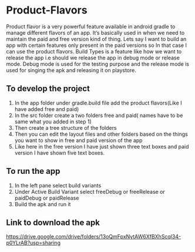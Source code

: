 # Product-Flavors

Product flavor is a very powerful feature available in android gradle to manage different flavors of an app.
It’s basically used in when we need to maintain the paid and free version kind of thing.
Lets say I want to build an app with certain features only present in the paid versions so In that case I can use the product flavors.
Build Types is a feature like how we want to release the app i.e should we release the app in debug mode or release mode.
Debug mode is used for the testing purpose and the release mode is used for singing the apk and releasing it on playstore.

## To develop the project
1) In the app folder under gradle.build file add the product flavors(Like I have added free and paid)
2) In the src folder create a two folders free and paid( names have to be same what you added in step 1)
3) Then create a tree structure of the folders
4) Then you can edit the layout files and other folders based on the things you want to show in free and paid version of the app
5) Like here in the free version I have just shown three text boxes and paid version I have shown five text boxes.

## To run the app
1) In the left pane select build variants
2) Under Active Build Variant select freeDebug or freeRelease or paidDebug or paidRelease
3) Build the apk and run it

## Link to download the apk

https://drive.google.com/drive/folders/13oQmFpxNytAW6XfBXhScql34-p0YLrAB?usp=sharing


